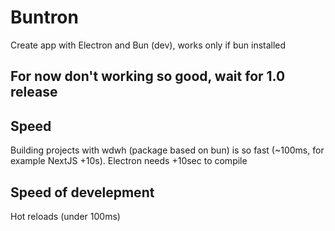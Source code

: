 # Buntron

Create app with Electron and Bun (dev), works only if bun installed

## For now don't working so good, wait for 1.0 release

## Speed

Building projects with wdwh (package based on bun) is so fast (~100ms, for example NextJS +10s). Electron needs +10sec to compile

## Speed of develepment

Hot reloads (under 100ms)
